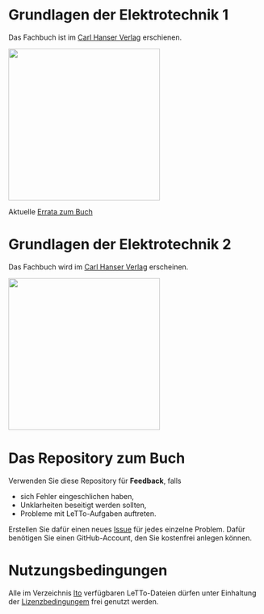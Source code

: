 # Grundlagen der Elektrotechnik 1

Das Fachbuch ist im [Carl Hanser Verlag](https://www.hanser-fachbuch.de/fachbuch/artikel/9783446473768) erschienen.

<img src="https://res.cloudinary.com/literaturverlage/image/upload/MAM/Image/ARTK_CT0_9783446473768_0001.jpg" width="300"/>

Aktuelle [Errata zum Buch](https://github.com/christiankral/Grundlagen-der-Elektrotechnik/blob/main/Errata/Errata-Grundlagen-der-Elektrochnik-1-Auflage-1.pdf)

# Grundlagen der Elektrotechnik 2

Das Fachbuch wird im [Carl Hanser Verlag](https://www.hanser-fachbuch.de/fachbuch/artikel/9783446473768) erscheinen.

<img src="https://res.cloudinary.com/literaturverlage/image/upload/MAM/Image/ARTK_CT0_9783446481664_0001.jpg" width="300"/>

# Das Repository zum Buch

Verwenden Sie diese Repository für **Feedback**, falls
- sich Fehler eingeschlichen haben,
- Unklarheiten beseitigt werden sollten,
- Probleme mit LeTTo-Aufgaben auftreten.

Erstellen Sie dafür einen neues 
[Issue](https://github.com/christiankral/Grundlagen-der-Elektrotechnik/issues/new) 
für jedes einzelne Problem. Dafür benötigen Sie einen GitHub-Account, den Sie kostenfrei anlegen können.

# Nutzungsbedingungen

Alle im Verzeichnis 
[lto](https://github.com/christiankral/Grundlagen-der-Elektrotechnik/tree/main/lto) verfügbaren LeTTo-Dateien dürfen unter Einhaltung der [Lizenzbedingungem](https://github.com/christiankral/Grundlagen-der-Elektrotechnik/blob/main/lto/LIZENZ.md) 
frei genutzt werden.
